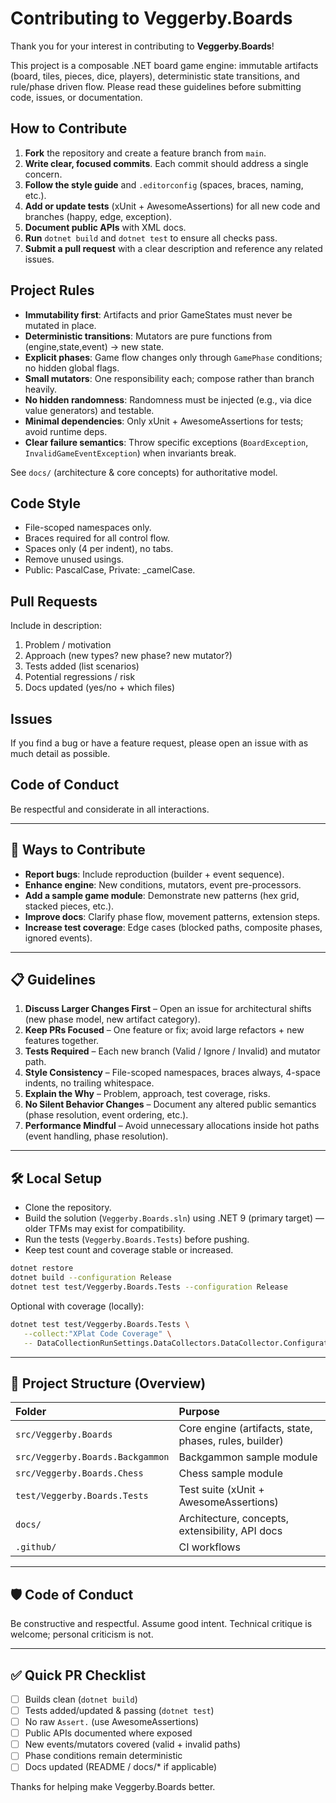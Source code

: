 
# Contributing to Veggerby.Boards

Thank you for your interest in contributing to **Veggerby.Boards**!

This project is a composable .NET board game engine: immutable artifacts (board, tiles, pieces, dice, players), deterministic state transitions, and rule/phase driven flow. Please read these guidelines before submitting code, issues, or documentation.

## How to Contribute

1. **Fork** the repository and create a feature branch from `main`.
2. **Write clear, focused commits**. Each commit should address a single concern.
3. **Follow the style guide** and `.editorconfig` (spaces, braces, naming, etc.).
4. **Add or update tests** (xUnit + AwesomeAssertions) for all new code and branches (happy, edge, exception).
5. **Document public APIs** with XML docs.
6. **Run** `dotnet build` and `dotnet test` to ensure all checks pass.
7. **Submit a pull request** with a clear description and reference any related issues.

## Project Rules

- **Immutability first**: Artifacts and prior GameStates must never be mutated in place.
- **Deterministic transitions**: Mutators are pure functions from (engine,state,event) → new state.
- **Explicit phases**: Game flow changes only through `GamePhase` conditions; no hidden global flags.
- **Small mutators**: One responsibility each; compose rather than branch heavily.
- **No hidden randomness**: Randomness must be injected (e.g., via dice value generators) and testable.
- **Minimal dependencies**: Only xUnit + AwesomeAssertions for tests; avoid runtime deps.
- **Clear failure semantics**: Throw specific exceptions (`BoardException`, `InvalidGameEventException`) when invariants break.

See `docs/` (architecture & core concepts) for authoritative model.

## Code Style

- File-scoped namespaces only.
- Braces required for all control flow.
- Spaces only (4 per indent), no tabs.
- Remove unused usings.
- Public: PascalCase, Private: _camelCase.

## Pull Requests

Include in description:
1. Problem / motivation
2. Approach (new types? new phase? new mutator?)
3. Tests added (list scenarios)
4. Potential regressions / risk
5. Docs updated (yes/no + which files)

## Issues

If you find a bug or have a feature request, please open an issue with as much detail as possible.

## Code of Conduct

Be respectful and considerate in all interactions.

---

## 🚀 Ways to Contribute

- **Report bugs**: Include reproduction (builder + event sequence).
- **Enhance engine**: New conditions, mutators, event pre-processors.
- **Add a sample game module**: Demonstrate new patterns (hex grid, stacked pieces, etc.).
- **Improve docs**: Clarify phase flow, movement patterns, extension steps.
- **Increase test coverage**: Edge cases (blocked paths, composite phases, ignored events).

---

## 📋 Guidelines

1. **Discuss Larger Changes First** – Open an issue for architectural shifts (new phase model, new artifact category).
2. **Keep PRs Focused** – One feature or fix; avoid large refactors + new features together.
3. **Tests Required** – Each new branch (Valid / Ignore / Invalid) and mutator path.
4. **Style Consistency** – File-scoped namespaces, braces always, 4-space indents, no trailing whitespace.
5. **Explain the Why** – Problem, approach, test coverage, risks.
6. **No Silent Behavior Changes** – Document any altered public semantics (phase resolution, event ordering, etc.).
7. **Performance Mindful** – Avoid unnecessary allocations inside hot paths (event handling, phase resolution).

---

## 🛠 Local Setup

- Clone the repository.
- Build the solution (`Veggerby.Boards.sln`) using .NET 9 (primary target) — older TFMs may exist for compatibility.
- Run the tests (`Veggerby.Boards.Tests`) before pushing.
- Keep test count and coverage stable or increased.

```bash
dotnet restore
dotnet build --configuration Release
dotnet test test/Veggerby.Boards.Tests --configuration Release
```

Optional with coverage (locally):

```bash
dotnet test test/Veggerby.Boards.Tests \
   --collect:"XPlat Code Coverage" \
   -- DataCollectionRunSettings.DataCollectors.DataCollector.Configuration.Format=cobertura
```

---

## 🧩 Project Structure (Overview)

| Folder | Purpose |
|:-------|:--------|
| `src/Veggerby.Boards` | Core engine (artifacts, state, phases, rules, builder) |
| `src/Veggerby.Boards.Backgammon` | Backgammon sample module |
| `src/Veggerby.Boards.Chess` | Chess sample module |
| `test/Veggerby.Boards.Tests` | Test suite (xUnit + AwesomeAssertions) |
| `docs/` | Architecture, concepts, extensibility, API docs |
| `.github/` | CI workflows |

---

## 🛡️ Code of Conduct

Be constructive and respectful. Assume good intent. Technical critique is welcome; personal criticism is not.

---

## ✅ Quick PR Checklist

- [ ] Builds clean (`dotnet build`)
- [ ] Tests added/updated & passing (`dotnet test`)
- [ ] No raw `Assert.` (use AwesomeAssertions)
- [ ] Public APIs documented where exposed
- [ ] New events/mutators covered (valid + invalid paths)
- [ ] Phase conditions remain deterministic
- [ ] Docs updated (README / docs/* if applicable)

Thanks for helping make Veggerby.Boards better.
